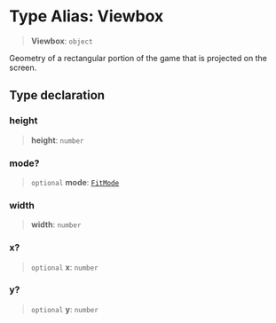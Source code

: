 # Type Alias: Viewbox

> **Viewbox**: `object`

Geometry of a rectangular portion of the game that is projected on the screen.

## Type declaration

### height

> **height**: `number`

### mode?

> `optional` **mode**: [`FitMode`](FitMode)

### width

> **width**: `number`

### x?

> `optional` **x**: `number`

### y?

> `optional` **y**: `number`
